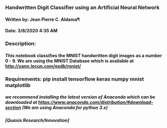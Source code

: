 ### Handwritten Digit Classifier using an Artificial Neural Network
#### Written by: Jean Pierre C. Aldama¶
#### Date: 3/8/2020 4:35 AM
### Description: 
#### This notebook classifies the MNIST handwritten digit images as a number 0 - 9. We are using the MNIST Database which is available at http://yann.lecun.com/exdb/mnist/
### Requirements: pip install tensorflow keras numpy mnist matplotlib
##### we recommend installing the latest version of Anaconda which can be downloaded at https://www.anaconda.com/distribution/#download-section (We are using Anaconda for python 3.x)
###### ***[Quaxis Research/Innovation]***

